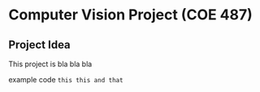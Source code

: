 Computer Vision Project (COE 487)
=================================

Project Idea
------------

This project is bla bla bla

example code
`this this and that`
